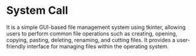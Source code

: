 # System Call

It is a simple GUI-based file management system using tkinter, allowing users to perform common file operations such as creating, opening, copying, pasting, deleting, renaming, and cutting files. It provides a user-friendly interface for managing files within the operating system.

